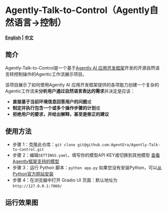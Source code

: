 # Agently-Talk-to-Control（Agently自然语言→控制）

**[English](./README.md) | [中文](./README_CN.md)**

## 简介

Agently-Talk-to-Control是一个基于[Agently AI 应用开发框架](https://github.com/Maplemx/Agently)开发的开源自然语言转控制操作的Agentic工作流展示项目。

该项目展示了如何使用Agently AI 应用开发框架提供的各项能力创建一个复杂的Agentic工作流来**分析用户通过自然语言表达的需求**并决定是应该：

- **直接基于当前环境信息回答用户的问题**或
- **制定并执行包含一个或多个操作步骤的计划**或
- **拒绝用户的要求，并给出解释，甚至是修正的建议**

## 使用方法

- 步骤 1：克隆此仓库：`git clone git@github.com:AgentEra/Agently-Talk-to-Control.git`
- 步骤 2：编辑`SETTINGS.yaml`，填写你的模型API KEY或切换到其他模型 [查看Agently框架支持的模型](https://github.com/AgentEra/Agently-Daily-News-Collector/blob/main/SETTINGS.yaml)
- 步骤 3：运行 Python 脚本：`python app.py` 如果您没有安装Python，可以[从Python官方网站安装](https://www.python.org/)
- 步骤 4：在浏览器中打开 Gradio UI 页面：默认地址为`http://127.0.0.1:7860/`

## 运行效果图